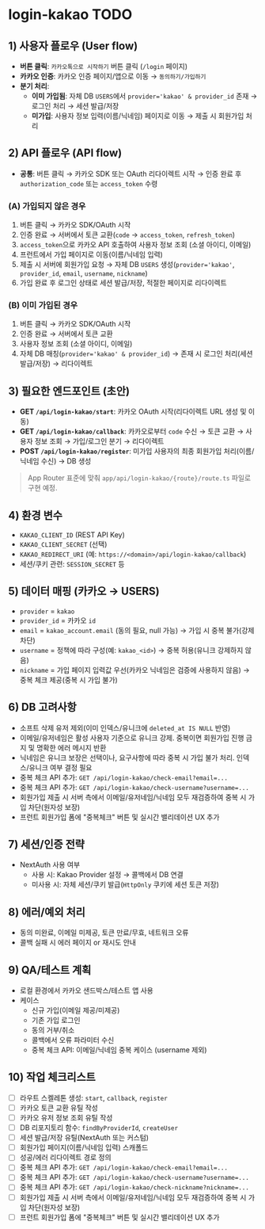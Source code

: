 # login-kakao TODO

## 1) 사용자 플로우 (User flow)
- **버튼 클릭**: `카카오톡으로 시작하기` 버튼 클릭 (`/login` 페이지)
- **카카오 인증**: 카카오 인증 페이지/앱으로 이동 → `동의하기/가입하기`
- **분기 처리**:
  - **이미 가입됨**: 자체 DB `USERS`에서 `provider='kakao' & provider_id` 존재 → 로그인 처리 → 세션 발급/저장
  - **미가입**: 사용자 정보 입력(이름/닉네임) 페이지로 이동 → 제출 시 회원가입 처리

## 2) API 플로우 (API flow)
- **공통**: 버튼 클릭 → 카카오 SDK 또는 OAuth 리다이렉트 시작 → 인증 완료 후 `authorization_code` 또는 `access_token` 수령

### (A) 가입되지 않은 경우
1. 버튼 클릭 → 카카오 SDK/OAuth 시작
2. 인증 완료 → 서버에서 토큰 교환(`code` → `access_token`, `refresh_token`)
3. `access_token`으로 카카오 API 호출하여 사용자 정보 조회 (소셜 아이디, 이메일)
4. 프런트에서 가입 페이지로 이동(이름/닉네임 입력)
5. 제출 시 서버에 회원가입 요청 → 자체 DB `USERS` 생성(`provider='kakao'`, `provider_id`, `email`, `username`, `nickname`)
6. 가입 완료 후 로그인 상태로 세션 발급/저장, 적절한 페이지로 리다이렉트

### (B) 이미 가입된 경우
1. 버튼 클릭 → 카카오 SDK/OAuth 시작
2. 인증 완료 → 서버에서 토큰 교환
3. 사용자 정보 조회 (소셜 아이디, 이메일)
4. 자체 DB 매칭(`provider='kakao' & provider_id`) → 존재 시 로그인 처리(세션 발급/저장) → 리다이렉트

## 3) 필요한 엔드포인트 (초안)
- **GET `/api/login-kakao/start`**: 카카오 OAuth 시작(리다이렉트 URL 생성 및 이동)
- **GET `/api/login-kakao/callback`**: 카카오로부터 `code` 수신 → 토큰 교환 → 사용자 정보 조회 → 가입/로그인 분기 → 리다이렉트
- **POST `/api/login-kakao/register`**: 미가입 사용자의 최종 회원가입 처리(이름/닉네임 수신) → DB 생성

> App Router 표준에 맞춰 `app/api/login-kakao/{route}/route.ts` 파일로 구현 예정.

## 4) 환경 변수
- `KAKAO_CLIENT_ID` (REST API Key)
- `KAKAO_CLIENT_SECRET` (선택)
- `KAKAO_REDIRECT_URI` (예: `https://<domain>/api/login-kakao/callback`)
- 세션/쿠키 관련: `SESSION_SECRET` 등

## 5) 데이터 매핑 (카카오 → USERS)
- `provider` = `kakao`
- `provider_id` = 카카오 `id`
- `email` = `kakao_account.email` (동의 필요, null 가능) → 가입 시 중복 불가(강제 차단)
- `username` = 정책에 따라 구성(예: `kakao_<id>`) → 중복 허용(유니크 강제하지 않음)
- `nickname` = 가입 페이지 입력값 우선(카카오 닉네임은 검증에 사용하지 않음) → 중복 체크 제공(중복 시 가입 불가)
## 6) DB 고려사항
- 소프트 삭제 유저 제외(이미 인덱스/유니크에 `deleted_at IS NULL` 반영)
- 이메일/유저네임은 활성 사용자 기준으로 유니크 강제. 중복이면 회원가입 진행 금지 및 명확한 에러 메시지 반환
- 닉네임은 유니크 보장은 선택이나, 요구사항에 따라 중복 시 가입 불가 처리. 인덱스/유니크 여부 결정 필요
- 중복 체크 API 추가: `GET /api/login-kakao/check-email?email=...`
- 중복 체크 API 추가: `GET /api/login-kakao/check-username?username=...`
- 회원가입 제출 시 서버 측에서 이메일/유저네임/닉네임 모두 재검증하여 중복 시 가입 차단(원자성 보장)
- 프런트 회원가입 폼에 "중복체크" 버튼 및 실시간 밸리데이션 UX 추가

## 7) 세션/인증 전략
- NextAuth 사용 여부
  - 사용 시: Kakao Provider 설정 → 콜백에서 DB 연결
  - 미사용 시: 자체 세션/쿠키 발급(`HttpOnly` 쿠키에 세션 토큰 저장)

## 8) 에러/예외 처리
- 동의 미완료, 이메일 미제공, 토큰 만료/무효, 네트워크 오류
- 콜백 실패 시 에러 페이지 or 재시도 안내

## 9) QA/테스트 계획
- 로컬 환경에서 카카오 샌드박스/테스트 앱 사용
- 케이스
  - 신규 가입(이메일 제공/미제공)
  - 기존 가입 로그인
  - 동의 거부/취소
  - 콜백에서 오류 파라미터 수신
  - 중복 체크 API: 이메일/닉네임 중복 케이스 (username 제외)

## 10) 작업 체크리스트
- [ ] 라우트 스켈레톤 생성: `start`, `callback`, `register`
- [ ] 카카오 토큰 교환 유틸 작성
- [ ] 카카오 유저 정보 조회 유틸 작성
- [ ] DB 리포지토리 함수: `findByProviderId`, `createUser`
- [ ] 세션 발급/저장 유틸(NextAuth 또는 커스텀)
- [ ] 회원가입 페이지(이름/닉네임 입력) 스캐폴드
- [ ] 성공/에러 리다이렉트 경로 정의
 - [ ] 중복 체크 API 추가: `GET /api/login-kakao/check-email?email=...`
 - [ ] 중복 체크 API 추가: `GET /api/login-kakao/check-username?username=...`
 - [ ] 중복 체크 API 추가: `GET /api/login-kakao/check-nickname?nickname=...`
 - [ ] 회원가입 제출 시 서버 측에서 이메일/유저네임/닉네임 모두 재검증하여 중복 시 가입 차단(원자성 보장)
 - [ ] 프런트 회원가입 폼에 "중복체크" 버튼 및 실시간 밸리데이션 UX 추가
